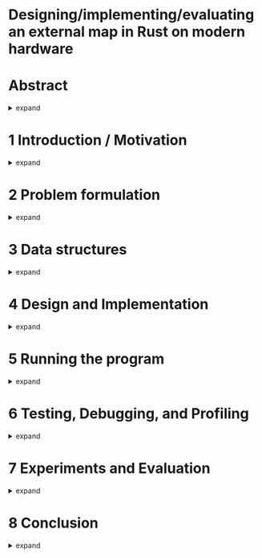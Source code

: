 # Designing/implementing/evaluating an external map in Rust on modern hardware

# Abstract
<details>
  <summary>expand</summary>
This project focuses on how to efficiently search through key-value pairs on a machine with low resources. The data is a data set of 150 key-value pairs, where the keys are ranges between two values. The goal is to have an average lookup time of max 40 milliseconds, have a pre-processing time of max 24 hours, use at max 4 GB RAM and use at max 100GB disk space. This paper goes through the design and implementation of a BST, a Red-black Tree, and a table in Rust. All three implementations are compared and evaluated based on four experiments on memory usage, caching, search speed, and build speed. The experiments are performed on both a high and a low resources machine. Based on the experiments we can conclude that the implementations of all three data structures fulfil the requirements.

This project originates from an actual technical challenge Siteimprove had in their backend.

</details>

# 1 Introduction / Motivation

<details>
  <summary>expand</summary>
There are many ways and techniques of searching through huge data sets. There is not one technique that fits all cases. The most efficient search all comes down to what kind of data you have.

Searching in memory is fast compared to searching on disk. So, what do you do when you want to quickly search through a huge data set that cannot be stored in memory? On a small scale, the easy answer is to just buy a more powerful machine with more memory, but this is maybe not always what you want. Should you choose to run your application on a virtual machine on a cloud provider like DigitalOcean - then renting a machine with high resources quickly becomes expensive. If the data cannot be stored in memory it needs to be stored on persistent storage.

If the data set contains normal key-value pairs the usual choice is to store them in tables. If the keys are not singular values, but instead a range between two values, then the problem/implementation choice is more complicated. 

</details>

# 2 Problem formulation

<details>
  <summary>expand</summary>

Problem formulation as stated in the project description:
- Analyze the requirements from Siteimprove in terms of persistent log and key-value store
- Describe and analyze existing data structures and algorithms for persistent log and key-value stores
- Design/implement/evaluate a persistent log and key-value store in Rust on modern hardware


## 2.1 Method
The method is experimental. I will design, implement, and evaluate prototypes. The prototypes will be implemented in Rust and will be evaluated based on experiments.


## 2.2 Problem explained in detail
Siteimprove needs a web-service that can lookup information for a given IP address. The structure wrapped around the service (e.g. handling http request), is already implemented, so they need the new algorithm for the actual data storage and lookup. Siteimprove's service is implemented in Rust, and therefore they want the search algorithms to be implemented in Rust (or a language like C with a _foreign function interface_ (FFI), that can be called from a Rust application).

The primary focus is fast lookup so their customers can get a response/result as fast as possible. Pre-processing time is not relevant as long as it does not take more than a day. The data structure needs to be built once a week and does not need to handle new entry insertions after initial pre-processing.

Usually disk space is very cheap compared to RAM, but since the system may be run on a cloud provider, the disk usage should be kept under 100 GB.

Siteimprove wants a lookup time of a maximum of 40 milliseconds on average pr. request. That is the highest average lookup time they want to offer to their customers.

A part of the challenge of this project is to be able to run the service on a machine with low resources to pay less for hardware in the long run (especially if run on a cloud provider). Siteimprove wants a maximum memory usage of 4 GB memory, but I will strive for as low memory usage as possible.

Siteimprove has no need for persistent logging.



### 2.2.1 Data
The data is expected to be read via _standard input_, from a file, or read from a stream. Each entry consists of two IP addresses and some associated data/payload. The first IP determines the lower bound of the range and the second is the upper bound.

The payload pr. entry can vary in size, but the max payload size is 2^8 /256 bytes. It is not possible to access the real data due to confidentiality. The number of entries is not constant, so the system needs to be able to handle an arbitrary number of entries across the full IP range.

Siteimprove’s system needs to handle around 150 million IPv4 entries and 35 million IPv6 entries with a payload of up to 256 bytes. To limit the scope of this project I will focus on the 150 million IPv4 and draw parallels to how the different data structures would handle IPv6.

Assumptions for data
- The input data contains no overlapping ranges.
- All IP addresses are possible - (No IP range should be ignored because of reserved IP-range-blocks).
- There is no need to remove or change entries after insertion.
- The entries should be able to be streamed into the application so we will not know beforehand how many entries will go into the system.




### 2.2.2 Siteimprove’s requirements


```
- Language:              Rust (or some other language Rust can call into).
- Data set:              A set of 150 million IP ranges with payload.
                         No overlapping ranges.
                         IPs can be any IP in the full IPv4 range.
                         Up to 256bytes of payload pr. entry.
- Pre-processing-time:   Less than 24 hours.
                         No new entries after initial pre-processing.
                         No deletions or updates after initial pre-processing.
- Disk usage:            At most 100GB.
- Lookup time:           At most 40 milliseconds for average lookup time.
- Memory:                At most 4GB.
```

</details>



# 3 Data structures

<details>
  <summary>expand</summary>

There are many ways of searching through key-value pairs. The data for this project consists of ranges, which means that the choice of database type is not obvious and depends on different factors. It depends on range-size, gap-size (between each range), payload-size pr. entry, how many keys there can exist in total (if there is a finite number of possible keys), and the number of entries - and of course how complicated an implementation you want.

This project focuses on tables and tree structures.


## 3.1 Tables
A simple implementation of a table is to just create a full table for all IP addresses holding a value (the payload) for each IP. Obviously, this results in massive data duplication because a value is stored repeatedly for each key in the associated range. This can easily be improved by storing the value in another table and only storing a pointer to it. Now the value is only stored once, but instead the pointer to it is duplicated for each key. An illustration of this concept is shown in the figure below.

<img width="500" src="images/bachelor-04.png">

One of the downsides to this is that the full IP range is stored in the table even though you may only have very few entries. The solution is generally to create some kind of hashtable, where each key is hashed and points to another data structure (like a linkedlist) where the values are stored, but this is beyond the scope of this project.


## 3.2 Binary Trees
To prevent having a lot of duplicated pointers, another option is to store each entry as a node in a tree. A binary tree is a tree where each node has one parent and up to two children. A tree corresponding to the _binary search algorithm_ achieves the theoretical minimum number of key comparisons that is necessary to find a value. Binary search has a time complexity of *O(log n)* and we should aim for a tree structure with the same time complexity.

### 3.2.1 Binary Search Tree (BST)
BST is a type of binary tree in which the left child of a node has a value less than the parent and the right child has a value greater than the parent. On average, a BST with *n* nodes has a height of *O(logn)*. However, in the worst case, a BST can have a height of *O(n)*.

One of the choices you have to make is to decide if you want to store the payload in/next to the  node itself or the node should store a pointer to the payload somewhere else.

Pros for storing the payload in/next to the node:
- No need to spend time/resources looking up the payload in a different file.
- The payload probably gets cached when the node is loaded into memory, because it is stored in or next to the node.

Pros for storing it in a separate file:
- In terms of caching it can be more beneficial to store the payload on a different file because it would mean that the nodes would be stored closer to each other - and therefore, make better use of _locality_ while searching down the tree (more on this section 7.4).

Another interesting point is to decide on how you want to store the IP addresses. The simplest solution is to store the lower bound IP and the upper bound IP. When talking IPv4 each IP takes up 32 bits, resulting in 64 bits pr. node.

Another approach could be to store only the lower-bound and then store the delta to the upper-bound. This is useful if you know that the ranges will be small, meaning you could get away with storing the upper bound on fewer than 4 bytes (32 bits). This is only a useful optimization if you know how the ranges and gaps are distributed, but since we do not know that in this project we have chosen the simple solution of storing the full IP address for both upper and lower bound.

### 3.2.2 Red-black Tree
An extension of the Binary Search Tree is the Red-black Tree. A Red-black Tree is a self-balancing binary search tree. This prevents the tree from being imbalanced in exchange for longer build time and bigger nodes.

One important point to make is that it is not always beneficial to use a balanced tree. As Donald E. Knuth proves in _The art of computer programming_, the search time for the balanced tree does not perform much better than a non-balanced tree on random data. An unbalanced tree has a worst- case search time of *O(n)*, but this is very rare and most trees are well balanced. A Red-black Tree has a *~Log(n)* search time and a BST has a *~2·log(n)* search time. Therefore, both data structures have a search time complexity of *O(log(n))*. The increasing price of rebalancing the Red-black Tree on large random data inserts, may not always be worth the lower height.

In addition, the Red-black Tree can be implemented with an insertion-function that only needs to handle four base cases, which makes it a good choice for projects like this.

</details>

# 4 Design and Implementation

<details>
  <summary>expand</summary>

In this project, I have chosen an implementation of a Binary Search Tree (BST), a Red-black Tree, and
a table. All three implementations have their own module in the source code and have the same interface, so they can be swapped interchangeably. All data structures are implemented using memory mapped files. All three implementations use a separate memory mapped file for storing the payload. This memory mapped file with the payload will be referred to as `payload_map`. In all three implementations, I have chosen to store strings as payload, but this could be swapped out with any other data type.

Before diving deeper into the implementations, I want to highlight the difference between fixed data sizes vs. dynamic data sizes.

#### Fixed vs. dynamic data length
Depending on the problem you want to solve you can either choose to use the same fixed amount of space for each entry or have a dynamic size (only using the necessary amount of space for each entry). This decision is important because it determines how to store the payload and how we store the nodes in the tree, and how big the pointers to the payload need to be.

Fixed sized data could imply using structs, so the whole file is cut in equal-sized pieces (structs). You can then refer to the offset of the struct itself, and not only to the byte index of the struct. This is important because the byte index number will be much larger than the struct offset, resulting in more space is needed to store pointers to byte indexes.

In this project, I will refer to “struct offset” as the offset of the first byte in the struct, and I will refer to the “byte index” as the offset of a byte.

An illustration of this concept can be seen below in the figure below.

<img width="700" src="images/bachelor-05.png">

Struct offsets are favorable if you know that the data-object will always have the same size, but if the amount of data needed to be stored varies a lot, then we will waste space on internal fragmentation/adding in the structs because they are not “filled out”. Instead we can make all data-objects have a dynamic size. We will then have to store the size of the data-object as a header and need to use byte index to refer to the data.


## 4.1 Payload Map
The memory mapped file, `payload_map`, contains all entries' value/payload and the length of the values in bytes as a header. Payload varies in length, so we have to use byte indexes when referring to payload. A value is retrieved from the `payload_map` by giving it the byte index of the header of the value. Each lookup runs in constant time and therefore has a time complexity of *O(1)*.

Each value has a header of one byte, which is used to store the length of the data. This means that the payload can be at most 2^8 = 256 bytes long. This is just a design choice but could easily be extended by changing all headers to be 2 bytes long instead.

In the figure it is shown how `SKAT` would be stored in `payload_map`.

<img width="500" src="images/bachelor-03.png">

#### Space
The maximum space needed for this file can be calculated from the max payload size and the number of entries: *(2^8 + 1) · n*, where *n* is the number of entries. The *+1* is the header-size of one byte. If we have 150.000.000 entries with 256 bytes each, we can calculate the largest possible file to be 38.4GB. The space complexity is *O(n)*, where *n* is the number of entries.

## 4.2 BST & Red-black Tree
Both the BST and the Red-Black Tree are implemented similarly. Most functions are exactly the same, but with the exception of the insert-function ([`fn insert_node(...)`][4] in the source code) in the Red-black Tree being more extensive and the fact that the Red-black Tree has functions for changing the root-node.

<table>
<tr>
    <th>BST</th>
    <th>Red-black</th>
</tr>

<tr>
<td>

```rust
pub struct Node {
    pub min_ip: u32,
    pub max_ip: u32,
    pub left: u32,
    pub right: u32,
    pub payload_ptr: u64,
}
```

</td>
<td>

```rust
pub struct Node {
    pub red: bool,
    pub min_ip: u32,
    pub max_ip: u32,
    pub left: u32,
    pub right: u32,
    pub parent: u32,
    pub payload_ptr: u64,
}
```

</td>
</tr>
</table>


> `min_ip` is the lower bound of the IP range, `max_ip` is the upper bound of the IP range, `left` is the struct offset of the left child, ``right`` is the struct offset of the right child, parent is the struct offset of the parent, `payload_ptr` is the byte index of the payload that the node refers to. `min_ip` and `max_ip` are a `u32`, because IPv4 is 32-bit. Pointers to other nodes are `u32`, because we know that there will be at most 2^32 nodes, when the tree only handles IPv4.

#### Insertion
Each time an entry is added to the tree a new node will be appended at the end of the memory mapped file. Because all nodes have the same size, we can point to their node offset instead of their byte index. The only difference between the two trees is how we store the root-node. In the BST, we store the root node on struct offset 0 and in the Red-black Tree we store a pointer to the root-node in the first struct (as illustrated in the figure).

<img width="600" src="images/bachelor-06.png">


In the figure below, a simple example is shown of what it would look like if these three entries below were inserted in both the BST and the Red-black Tree.

```
0.0.2.8 0.0.2.8     SKAT
0.0.0.4 0.0.1.20    PWC
0.0.0.0 0.0.0.2     Siteimprove
```

<img width="100%" src="images/bachelor-08.png">



Here we notice that the BST is not balanced and has _Node 0_ as root and the Red-black Tree is balanced and has _Node 2_ as root. Pointers to other nodes (left, right, parent) with value 0 are treated as a null-pointers.


#### Space
The space complexity of the trees is O(n), where n is the number of entries. Each node is a struct, which size can be found by simply using the function std::mem::size_of<T>() with the struct or manually be calculated by doing the following:

> - For each field in the struct ordered by declaration order:
>   - Add the size of the field.
>   - Round up the current size to the nearest multiple of the next field's alignment.
> - Finally, round the size of the struct to the nearest multiple of its alignment.

Following this algorithm, the BST nodes have a size of 24 bytes while the Red-black Tree’s nodes have a size of 32 bytes. Multiplying this with the 150 million entries, gives a total file size of 3.6GB for BST and 4.8GB for Red-black Tree.


```
BST:
Lookup time complexity: O(Log(n))
Insert time complexity: O(Log(n))
Space complexity: O(n)
Space: 24 bytes · n

Red-black:
Lookup time complexity: O(Log(n))
Insert time complexity: O(Log(n))
Space complexity: O(n)
Space: 32 bytes · n

Where n is the number of entries

```


#### Handling IpV6
Tree structures handle IPv6 well. The only change necessary would be to change the `min_ip` and
max_ip from `u32` to `u128` (and instead declare them at the bottom of the struct to prevent bad
alignment).


## 4.3 Table
This implementation is based on the implementation mentioned in section 3.1 Tables. This file consists of 2^32 (~4,3 million) unsigned longs, `u64`, that function as a pointer to lookup the value in the `payload_map`. This table I will refer to as `ip_table`.

In the figure below, a simple example is shown of what it would look like if the three entries below were inserted in the Table. The three entries are the same as shown in the previous section (section 4.2).

```
0.0.2.8 0.0.2.8 SKAT
0.0.0.4 0.0.1.20 PWC
0.0.0.0 0.0.0.2 Siteimprove
```

<img width="700" src="images/bachelor-02.png">

To symbolize a null-pointer (when IPs do not have any payload) we just store 0. This means that we need to add 1 to all pointers to differentiate between null-pointers and real pointers that point to the first value in `payload_map` at index 0. Therefore, we see in the figure above that *IP 4* with value *6* points to byte index *5*.

Space
The space needed for this IP table for IPv4 is 34.4 GB (_2^32 · 64/8/1000/1000/1000_) and the size of the space needed does not scale with the amount of entries inserted. The space complexity is *O(1)*.

Implementation overview:
```
Lookup time complexity: O(1).
Insert time complexity: O(r), where r is the length of range of the entry.
Space complexity: O(1)
Space: 2^32 · 64 bit = 34.4 GB
```

#### Handling IpV6
In practice this implementation will not work with IPv6. IPv6 is 128-bit instead of IPv4's 32-bit. The
number of possible IPs in IPv6 is 2^128 = 3,40 · 10 38 , and if all have to store a `u64`-pointer it results in a 2.7 · 10 30 GB file (_2^128 · 64/8/1000/1000_).


## 4.4 Why use Rust?
Rust is a multi-paradigm programming language, which supports imperative procedural, object- oriented, pure functional styles, and generic programming. It is a compiled programming language and it uses LLVM on the backend.

Rust has no runtime or garbage collector, which makes it good for performance and consistency, since it removes concepts like _Pause-Time Garbage Collection_. Rust performs similar to C, and hence makes a good choice for performance.

### 4.4.1 Safety
#### Memory safety
One of the main reasons for using Rust is its safety. In general, Rust does not allow null-pointers, dangling pointers, or race conditions. This is done among others by a combination of the concepts of ownership and lifetime, which are enforced at compile time.

Ownership is a concept where variables have ownership over data they are bound to. A piece of data can only have one owner at a time. When a binding goes out of scope, Rust will free the bound resources. This is how Rust achieves memory safety.

The concept of lifetimes enforces that if we have an array of items `[T]` and we create a reference to one of these items `&T` then that reference must leave scope before the array itself. In other words, the array needs to have a longer lifetime than pointers to its items - otherwise, the Rust compiler will refuse to compile because it cannot guarantee that the array is not freed or changed before accessing `T`.

Starting this project, I had no experience working with Rust. The above concepts and the strict compiler can be challenging to get used to, but in combination it gives a great safety. By using Rust, we have been able to eliminate dangling pointers, which can be a pain, when building a complex data structure with a lot of moving pointers.

#### Error handling
C does not provide good error handling, because the programmer is expected to prevent errors from occurring in the first place 11 . This means that C is much harder and unsafe to code combined with the fact that it is very difficult to debug.

High level languages like java and C# have mechanisms such as exceptions. Rust does not have
exceptions. Instead, Rust has two types of error handling `Result<T, E>` and `Option<T>`. An
Option can be seen as the same as a Result but without an error object/message. Both concepts are
used in the function below.

```Rust
pub(crate) fn get_u32_for_ip(s: &str) -> Option<u32> {
    let v: Vec<&str> = s.split('.').collect();
    let len = v.len();
    if len != 4 { return None }
    let mut acc: u32 = 0;
    for i in 0..len {
        match v[i].parse::<u8>() {
            Ok(n) => acc |= (n as u32) << ((len-1-i) * 8) as u32,
            Err(e) => return None
        };
    }
    Some(acc)
}
```

Option is used in the form of Some and None and Result is used in Ok(n) and Err(e). This function takes a string of four numbers separated by a dot . - e.g. 192.2.103.11 - and returns an unsigned integer wrapped in an Option. In this case, I use Option as a safe way to use a null-pointer. Being able to handle an error with ease is crucial when you need to deliver safe code quickly.

### 4.4.2 Memory Map Abstraction
Rust does not have an official interface/abstraction for using memory maps, but there exist a few open-source libraries created by the community.
Rust's package management system is called _cargo_ and it uses _crates_ as packages. This project uses a crate called `memmap` (version 0.7.0) 13 as an abstraction for memory mapped files. This library was chosen because it had the most stars on GitHub. The abstraction provided by this external library is not extensive compared to the one available in C, so the configuration for the memory map is not as customizable.

Rust has the ability to call functions in C files, and you can also use most of the C standard library inline by using the `libc`-library/crate. This means we can access functions like `mlock` and `mlockall`, should this be needed - but Rust’s memory safety cannot guarantee the result of these functions so it forces us to use the "`unsafe`" keyword. Overall, this means that we can use both Rust functions and C functions as we please, but we cannot guarantee what is going to happen.


#### Reading from Memory Map
This abstraction of a memory mapped file only knows the concept of bytes. The memory map can be
seen as one long byte-array.
Sometimes we cannot use Rust's safety, and this is where Rust works more like C.
```Rust
pub(crate) unsafe fn bytes_to_type<T>(slice: &[u8]) -> &mut T {
    std::slice::from_raw_parts_mut(slice.as_ptr() as *mut T, std::mem::size_of::<T>()).get_mut(0).unwrap()
}
```
This function returns a reference to a mutable object given a reference to a `u8`-array. This function
is used to get a reference to a node directly on the memory map. Here we have no guarantee of
what we are going to get, since it is just a pointer and a length that we force to become a reference
to type T. In this case we do not have any other way of reading data from the memory map, because
it only knows the concept of bytes.

</details>

# 5 Running the program

<details>
  <summary>expand</summary>
The program is run through the command-line. This version of the program can either generate data itself or read it from a file. What the program is supposed to do is specified with _flags_ and _options_ through the command-line. The full list of flags and options available can be found in appendix A.

Here we have some examples of how it works:
- Building the Red-black Tree from a file and searching for a specific IP:
`./rust_map --build_redblack --search_redblack --input_file MyFile.txt --specific_ip "160.5.211.97"`
- Searching in both BST and Red-black Tree for a specific IP on already built data structures:
`./rust_map --search_BST --search_redblack --specific_ip
"160.5.211.97"`
- To generate a data set of 100000 entries, building a table, and search through 2% (1/50) of the data set:
`./rust_map --generate_data --build_redblack --search_redblack -n 100000 --gap_size 50`

Some flags and options are an invalid combination. The program will tell you what is wrong and help you provide the right input. Here we have two examples of an invalid input:
- `./rust_map --build_redblack` where you do not specify an input file (`--input_file MyFile.txt`) and do not generate a new dataset (`--generate_data`). This is an invalid combination, because then the program does not have anything to build off.
- `./target/release/rust_map --specific_ip "160.5.211.97"`, where you tell it to search for that specific IP, but does not tell it which data structure to search in.

</details>

# 6 Testing, Debugging, and Profiling

<details>
  <summary>expand</summary>

## 6.1 Tests
To ensure the implementations of data structures function correctly I have tested them using unit tests and integration tests. An important note is that the tests have to be run with the flag `--test-threads 1`, to make sure they run sequentially, because many functions use the same memory mapped files, and this eliminates the risk of race conditions.

### 6.1.1 Unit tests
Most files and functions are tested using unit tests. All unit tests can be found in source-code in the same file as the function they are testing. The unit tests include both _positive tests_ and _negative tests_. Below I have chosen to highlight some of the more special tests.


#### Verifying tree structure
The unit tests include tests that check that the trees were built correctly. Both the BST and Red-black Tree can be printed to standard-output or a file, and both have a test to verify that the tree is printed correctly.

In the table below we see the printout to the left and the abstraction to the right of a Red-black Tree, where *O* is a black node and *X* is a red node. These tests run on a fixed data set (as opposed to randomly generated), which means we can check if every single line matches with what we expect. The test data for printing this output can be found in the repository.

<table>
<tr>
    <th>Standard-output</th>
    <th>Visual abstraction</th>
</tr>

<tr>
<td>

```
------X Huawei
---O Samsung
------X Google
O Siteimprove
------X PwC
---O SKAT
------X Apple
```

</td>
<td>
    <img width="500" src="images/bachelor-07.png">
</td>
</tr>
</table>

The test above works on small data sets, but it does not scale, so I have added another test, that checks that the Red-black Tree is built correctly. The function can be seen below.
```Rust
fn is_tree_corrupt(mmap: &MmapMut, parent_red: bool, node: &Node) -> bool {
    if parent_red == true && node.red == true { return true }
    let right_is_corrupt = node.right != 0
        && is_tree_corrupt(mmap, node.red, NodeToMem::get_node(&mmap, node.right as usize));
    let left_is_corrupt = node.left != 0
        && is_tree_corrupt(mmap, node.red, NodeToMem::get_node(&mmap, node.left as usize));
    return right_is_corrupt || left_is_corrupt
}
```
This function traverses the Red-black Tree and checks if both a child and its parent are _red_, which is an illegal state, and should have triggered a rebalance. This function will return `true` if the tree is corrupted and `false` otherwise. In the source code, a positive and negative test is performed on 50.000 randomly inserted elements, to ensure that the Red-black Tree was built correctly. This test does not detect if any nodes are disconnected from the tree (nodes not reachable from the root), but other tests detect that.

### 6.1.2 Integration Tests
Since all three implementations of the data structures have the same interface, they can all be tested by using exactly the same functions.
The integration tests include:
-  Hardcoded input data and the requested IPs are also hardcoded
-  Hardcoded input data but the selected IP requests are a random subset of the hardcoded input data.
-  Randomly generated input data and the selected IP requests are a random subset of the input data.

The Integration tests go through a setup, build, and lookup phase.


#### Setup - Generating test files
This first phase generates lines of two IP addresses and one text string (e.g.: `125.74.3.0
125.74.3.10 Siteimprove`) and writes them to a file. This file I will refer to as `input_file`. All
lines are shuffled by using the Linux command shuf.

> Note: First, I tried shuffling all entries in memory inside Rust using a `Vec<&str>` and writing them to a file afterward, but this was slower and was more memory intensive than using the Linux command. Both methods require that all entries can be stored in memory at the same time. Therefore, the shuffling cannot happen on a machine with little memory, if the data set is large. The shuffling is only used in testing and has no use in production, so this is not a concern for the project.

#### Build data structure
The program iterates over each line in `input_file` reading them one by one with regex. Both the
tested data structure and `payload_map` need to be built at the same time, because the data
structure needs to know the byte index of the currently inserted entry in the `payload_map`. This
step is deterministic and will always provide the same output for the same input file. This phase is
the most expensive in terms of time.

> Note: All three implementations of the data structures produce the same `payload_map`, so they could share the same payload-file, but implementation-wise they all have their own in order to decouple the data structures.

#### Lookup
Testing lookup is done by selecting a set of IP requests and looking them up in one of the data structures. The random requests are collected by iterating over the entries in `input_file` and selecting every n'th entry (*n* is the number specified by the option `gap_size` mentioned in section 5. For each entry, a random IP is picked between the upper and lower bound. All the chosen entries are then shuffled again. The actual searching is done by iterating over the chosen IPs, and sequentially searching through the data structure and checking that it returns the correct payload. When finished, it will print the time it took to do all the lookups. This number is then used to calculate the average lookup time.



## 6.2 Debugging
Debugging the system was mostly done with print-lines and by stepping through the code with a debugger. It can be difficult to visualize how exactly each byte is placed in memory maps. The method I used to visualize it was to print the memory map in bytes to _standard output_. I used this statement `println!("{:?}", &payload_map[0..100]);`, which prints out each byte in the range of 0 to 100 of the memory mapped file: `[0,0,0,123,90,6 ... ]`. This way I could print the map before and after each operation and compare them, and check if it worked as intended.

When building the Red-black Tree there is an assert-check while balancing that checks that a child's parent-pointer is the same as its grandparents' child pointer (a visual representation can be seen in the figure below). This will detect errors, should the Red-black Tree end up being corrupted. This was crucial in the development process. I had a periodic issue where the Red-black Tree was being built incorrectly.

<img width="400" src="images/bachelor-09.png">

Eventually, I found out that the issue was caused by an assumption I had made, which was wrong. The assumption was that the nodes always had a different color when `swapColor(node1,node2)` was called, which is not true. After fixing this, I did not have any corrupted builds.


## 6.3 Profiling
A huge part of the performance optimization came from the built-in profiler-tool in _Clion_ (IDE made by Jetbrains). In particular, its _Flame Graph_ and _Call Tree_ was very helpful. This was mainly used for seeing how much time the process spent in each function to find bottlenecks. The profiler uses _sampling_. A sampling profiler takes a snapshot of the call stack at regular intervals using operating system interrupts. Sampling profiles are typically less accurate and specific but allow the program to run at close to full speed.

#### Call Tree
This was most useful at the beginning both for learning Rust and for detecting bottlenecks early on. E.g. in an earlier version of the project a new Regex-object was initialized every time it read a line from standard input. In the _Call Tree_, it was an obvious bottleneck - and was therefore changed to only getting initialized once and instead parsing a pointer to it around in the functions. This is a simple change but has a huge impact on performance.

<p float="left">
  <img src="images/profiler/CallTree1000Pre.png" width="49%" /> 
  <img src="images/profiler/CallTree1000Post.png" width="49%" />
</p>

> On the left image of the _Call Tree_, we see how 56.5% of the time was spent initializing a Regex object, but on the right image it only took 14.7% of the time after the change was made.

#### Flame Graph
Still, after changing that, we can see in the profiler that almost half the time was spent on parsing the input-string to two `u32` and a payload-`string` when building a table with 50.000 entries. This can be seen by comparing the width of the block, `Utils::get_entry_for_line`, with the full width of `build_data_structure`-block in the figure below. Each block represents a stack-frame and the width of each block corresponds to the function’s CPU time used.

![](images/50k_profiler_table.png)

The height of the trees is also visible in the profiler in the flame graph. The figure below is an image from a profile run on a function that builds both the Red-black Tree, the table, and the BST with 100.000 entries with a frequency of 5000 samples pr. second. Since it ran with 100.000 entries we can expect a minimum height of the trees to be *log(100.000)=16*. In the flame graph, we can count how many stack-frames deep the Red-black Tree’s `insert_node` functions go. The last `insert_leaf_on_node`-stack-frame is *18* layers deep, which means that the height of the tree is *19* (*+1* because the inserted leaf also counts). This matches our expectations of a balanced tree. Furthermore, we can see that the BST height is almost double the height of the Red-black Tree. This also matches our expectations of an unbalanced tree height to have a height of *2·log(n)*, mentioned in _section 3.2.2 Red-black Tree_.

![](images/profiler/100_5_arrows_2.png)

> Note: The BST may even be taller/deeper, since the profiler takes samples with a given interval, so if a stack-frame is added and removed to the call stack in the middle of two samples it would not be registered.

Another interesting finding was that Rust optimizes to _tail-end recursion_ when running it in release
mode (compiling with the `--release`-flag).

| Not in release mode | In release mode |
|:-----------:|:-------------:|
| ![](images/profiler/nonrelease.png) | ![](images/profiler/release.png) |

In the figure above we can see that there exists only one `insert_leaf_on_node`-stack-frame at
the time in release mode, revealing that the compiler has optimized to tail-end recursion.

</details>

# 7 Experiments and Evaluation

<details>
  <summary>expand</summary>

In the previous sections, I have explained the design and implementation of the three data structures: A table, a BST, and a Red-black Tree. To evaluate and compare these data structures and to see which ones live up to the requirements of the project I have made four experiments:
- Experiment #1: Memory Usage
- Experiment #2: Cashing
- Experiment #3: Search Time
- Experiment #4: Building Time


All experiments have run at least three times to limit the amount of random deviation. The numbers seen in the tables below (in the sections: _Results_) are averages of the tests results. If a data point had a lot of variation for each run, I ran it a few extra times to get a bigger sample size. If the time-scope for this project had been longer, I would have run more tests to get more accurate results. All the raw data from experiments can be found in the source code (in the folder named “Experiments”).

## 7.1 Experimental Constants
The full IP range for IPv4 is 2^32 = ~4.3 billion and the number of entries is 150.000.000. This means that there is a new range every 28th IP on average (2^32 /150.000.000 = 28.7 - I have rounded down to make sure the IP’s do not overflow the max IP address in the setup-phase explained in section 6.1.2). Since there is no information on how these are distributed, we will assume they are close to evenly distributed over the full range of IPv4.
Since on average there is a new range every 28th IP, we know that the average range size is less than 28 IP. Therefore, when we experiment on 150 million entries, we can set all ranges to be a random number between 10-18 and the gap between the ranges to be between 10-18. On average, this adds up to 28 so the full IP range will be covered. The range as well as the gap is a random number between two values, in order to add a diversity and make it a bit more realistic.
Evenly distributed ranges would suggest the worst-case scenario for the table, because the entries would be spread over more pages, than if all entries were close to each other in one subsection of the full possible IP range.

To see how the data structures handle different sized data sets, the experiments include data sets of 1000 entries, 100 thousand entries, 10 million entries, and 150 million entries. A data size of 100k entries still has a range of 10-18, but the padding/gap between each entry is ~42.936 (_2^32 /100.000 - 14±4(range)_).

The test data is generated as explained in section 6.1.2.

> In the sections Results below the constant for the tests are displayed in this format `range: 10..18, payload_size: 50, gap: 10`, where range is the range of each entry. `payload_size` is the size of the payload for each entry in bytes. `gap` is the number of entries it skips when it collects random lookup data. A gap of 10 basically means that 1 out of 10 entries will be requested in an experiment.


## 7.2 Machines
The experiments have been run on two machines with different memory size.
- *Droplet*:      1 GB memory machine hosted on DigitalOcean.
- *Dionysos*:     128 GB memory machine.
The focus of this project is to search on the Droplet with 1 GB memory, so this will be my focus for the final evaluation - but I still use Dionysos as a benchmark for comparisons. A more detailed list of hardware specifications can be found in the repository.

I shared Dionysos with another person, so I cannot guarantee what else was running on the computer, while I was experimenting, but we tried to coordinate as much as possible so this should have minimal impact.

## 7.3 Experiment #1: Memory Usage
<details>
  <summary>expand</summary>

### Expectation
Memory is an important factor when working with memory mapped files. I would expect the kernel to keep loading in pages as long as there is free memory left in main memory - and only start offloading pages when main memory is close to full.

A page is 4kb, which means that if we in a memory mapped file access data at least once every 4kb, we will load all pages in the whole file. So, if we build the table with 150 million entries and a gap of 10-18 bytes, we will have to load in all 34.4 GB (2^32 · 64 bits). This is of course not possible on a 1 GB memory machine, so the system must start offloading pages again. The victim page is chosen by the page fault handler in the memory system. If it keeps loading and offloading the same page it is known as _thrashing_, since it keeps asking for something and throwing it away even though it needs it again soon. This is a challenge for the table when IP requests are random because the kernel cannot predict what to keep in memory.

Overall, the expectation is that the kernel will keep loading in pages until all memory is used. 

### Results
To test this, I built a table on the two machines, with 150 entries, and checked the memory usage, before and during the building of the table. Here we would expect it to use all memory available and after start loading and offloading pages. To track the memory usage, I used the Linux command free, that prints the current memory usage before and while the program was running.


**Memory Usage**
| Structure     | Droplet       | Dionysos  | 
| ------------- |--------------:| ---------:|
| Idle          | 106mb         | 9783mb    |
| Running       | 168mb         | 9844mb    |
| Difference    | 62mb          | 61mb      |

> _Idle_ means when the machine is doing nothing, _Running_ is when the program is running, and _Difference_ is the delta between running and idle

The free-command was run many times during the build of the data structure, and already after building 2% of the input data, the memory usage stopped increasing and had a stable memory usage during the rest of the building process.

### Discussion
In the results above, we see that both machines both use 61mb-62mb, which shows that the memory usage did not keep growing. This suggests that something does not work as expected and it starts paging before all memory is used. This can also be seen by looking at the digital oceans monitoring tool (figure below). Looking at Droplet during one of the weeks, where the experiments were performed, it never got over 33% memory usage.

<img width="500" src="images/ram_usage_1gb2.png">


In a follow-up experiment I tracked how much the page cache filled up by using the same `free`-
command, but with `-w`-flag enabled to see how much was cached in the page cache.
Running the same experiment with the `-w`-flag enabled printed in the following results:

**Page Cache**
| Structure     | Droplet       | Dionysos  | 
| ------------- |--------------:| ---------:|
| Idle          | 56mb          | 1371mg    |
| Running       | 754mb         | 38709mb   |
| Difference    | 698mb         | 37337mb   |


The Droplet’ cache size stopped increasing after loading in only 2 percent of the data, and stayed stable for the rest of the run. This tells us that the Droplet started paging after 2 percent was built. On the other hand, Dionysos’ page cache kept increasing until it was done building the whole table. As described in section 4.3 the table takes up 34.4GB. This shows us that Dionysos loaded in all pages for the full table in the page cache, and never swapped out any pages, because there was always more unused memory left for the page cache to use.

This shows that the low memory usage is caused by the memory map loading pages into the page cache. The page cache is an otherwise unused portion of RAM that the kernel uses to store the pages loaded from secondary storage via explicit I/Os (as opposed to access via virtual pages). The page cache is dynamically allocated by the operating system, but for some processes (depending on OS parameters) there are limits to the portion of page cache which is available.

The size of page cache is difficult to predict and control, because it is entirely handled by the operating system, which can steal and swap page cache between different cgroups (control groups) if necessary.

Overall, my expectation was wrong. The kernel loads pages into the page cache, which is controlled entirely by the operating system and the operating system does not count/display the memory dynamically allocated by the page cache as used memory.

</details>

## 7.4 Experiment #2: Caching

<details>
  <summary>expand</summary>

A Cache-miss experiment is performed to track how the cache may impact the performance of data structure. For testing the cache, I used the Linux command `perf stat -e task-clock, cycles, instructions, cache-references, cache-misses [input]` on the machines. Between each step the cache is cleared by using the command `sync; echo 3 > /proc/sys/vm/drop_caches`, to make sure we start from a cold cache and that each test is not affected by the previous one.

### Expectation
In theory, the cache should not matter if the data set consists of an infinitely large amount of entries because the cache would be thrashed anyway. But on a more realistic scale (like in this project) this can become a factor when it comes to speed.

The immediate thought would be that the trees would have better caching performance than the table, since the nodes closer to the root would be read much more often than the rest of the tree (_temporal locality_). This should result in the data stored in the upper nodes most likely will be retrieved from the cache.

In addition to that I would assume the BST to make better use of _spatial locality_, because when you are searching down the BST, you search in one direction through the file, and the nodes are often close to each other in the file. 

<img width="1000" src="images/bachelor-10.png">


E.g. in the BST the root is always at node offset 0, and all nodes in the tree will always be to the right from their parent on the same page or the following pages. On the other hand, the Red-black Tree‘s root could, in theory, be in the middle of the file, and its children could be far apart. This means that the Red-black Tree has a bigger chance of cache misses and page faults.
We expect the percentage difference between the trees to increase the bigger the data set, because the Red-black Tree’s nodes will increasingly be spread out more.


For this implementation, it is difficult to isolate the cache-miss counting only to the searching/lookup. This is caused by the fact that the lookup-step (mentioned in section 6.1.2) includes generating search input, the _actual lookups_, and _looking up the payload_ in the `payload_map`.

Both the _generation search input_ and _looking up the payload_ are the same steps for all three data structures, suggesting they can be seen as a constant factor in the experiment. This means that generating and looking in `payloads_map` should be stable for all results. This experiment was performed with a payload size of _1 byte_ to make sure that almost all access in the `payload_map` was cached.

### Results
The tests for this experiment have been run on both Dionysos and the Droplet. The script for producing the results can be found in the root of the repository. The table below shows cache-miss percentages printed by the `perf stat`-command.

**Dionysos**
| Structure     | 1k            | 100k      | 10mil     | 150mil        |
| ------------- |--------------:| ---------:| ---------:| -------------:| 
| BST           | 36.1 %        | 54.7 %    | 61.4 %    | 68.2 %        |
| Red-black     | 34.5 %        | 52.9 %    | 76.4 %    | 76.4 %        |
| Table         | 35.1 %        | 79.9 %    | 83.7 %    | 78.9 %        |

**Droplet**
| Structure     | 1k            | 100k      | 10mil     | 150mil        |
| ------------- |--------------:| ---------:| ---------:| -------------:| 
| BST           | 29.9 %        | 26.4 %    | 42.2 %    | 30.1 %        |
| Red-black     | 40.4 %        | 29.2 %    | 25.0 %    | 42.3 %        |
| Table         | 48.8%         | 25.0 %    | 9.0 %     | 40.6 %        |

> Occasionally it occurred that the cache miss randomly dropped to 1% for data sizes of 10mill and 150mill. This occurred 5% of the time. These results are not in-calculated in the results above.


### Discussion
Starting with Dionysos, the Red-black Tree has more cache misses compared to the BST for 10mill entries and 150mill entries. Again, this can be explained by the BST's better use of spatial locality. On the other hand, for 1k and 100k the Red-black Tree has less cache-misses than the BST. This may be caused by the fact that there are less entries overall and therefore a higher percentage of the nodes is already loaded and therefore a lower tree height may be more important than spatial locality. For 100k, 10mill, and 150mill the table has the highest cache miss percentage, which is expected because all requests are random, so it cannot predict what to keep in memory.

For the Droplet, the data is more inconsistent. This may be because the Droplet is a virtual machine stored on a DigitalOcean data center, where all their customers have their own hosted virtual machine on the same machines. This can cause inconsistencies in the resources provided to our Droplet.


</details>


## 7.5 Experiment #3: Search Time

<details>
  <summary>expand</summary>

### Expectation
We would assume that the table has the fastest search/lookup time, followed by the Red-black Tree, followed by the BST. A lookup in the table runs in constant time because it only needs to do two lookups (once in the `ip_table` and once in `payload_map`). Both trees should have a *O(log(n))* lookup time complexity, but I would expect the BST to be slower than the Red-black Tree because it is not balanced and therefore needs more key comparers to reach deeper nodes.

Based on the result of _Experiment #1_, I would expect Dionysos to be faster than the Droplet, because it can store more pages in the page cache.

### Results
This experiment has been run on both Dionysos and the Droplet. All tests are run with: `range: 10..18, payload_size: 50, gap: 10`. The numbers in the table below are the average lookup time pr. requested IP. All numbers are in microseconds.
These speed tests were run right after the building of the data structure without clearing the page cache. This was done to maximize speed by having as many pages already in memory as possible. The script for producing the results can be found in the root of the repository.

**Dionysos**
| Structure     | 1k            | 100k      | 10mil     | 150mil        |
| ------------- |--------------:| ---------:| ---------:| -------------:| 
| BST           | 2.50          | 0.88      | 2.17      | 3.71          |
| Red-black     | 2.78          | 1.00      | 1.75      | 3.25          |
| Table         | 7.09          | 3.85      | 3.44      | 0.95          |

**Droplet**
| Structure     | 1k            | 100k      | 10mil**   | 150mil**      |
| ------------- |--------------:| ---------:| ---------:| -------------:| 
| BST           | 1.45          | 0.85      | 324,10    | 6731.96       |
| Red-black     | 1.47          | 0.84      | 1284,22   | 7417.70       |
| Table         | 5.52          | 4.52      | 2157.37   | 5997.26       |

> ** The Droplet cannot build these data sizes (as explained in the next experiment, _Experiment #4_), so it had to be built on Dionysos and copied to the Droplet. This means that the cache was cold, and no pages were loaded into memory before the speed test was run.

### Discussion
Starting with Dionysos, we can see that the table is the fastest on the 150mill data set, which was what we expected, because it runs in constant time and only has two lookups pr. entry.

One thing that is interesting is that on both machines both trees follow along well. One could expect that the Red-black Tree would have double the speed of the BST, because of the lower height, but this is not the case. The Red-black Tree may have fewer key-comparisons/node-accesses than the BST, but nodes are more spread out in the file because of rebalancing (as described in the previous experiment, _Experiment 2_). This results in poor use of _spatial locality_ by the Red-black Tree, which results in more page misses and slower search speed. Another reason that the BST and the Red-black Tree have similar performance, could be that the nodes in the Red-black Tree are bigger and therefore fewer nodes can be stored on the same page. This means that the Red-black Tree will also get more page faults because less nodes can be loaded at the same time. This also has an impact on the performance, but this should be minimal, though.

For smaller data sizes the table is worse than the trees. Even though the table has fewer lookups, it performs relatively worse if the ranges are spread out (bigger space between them), since the entries would be placed further apart from each other in the file and therefore the table cannot load multiple ranges in each page. The requests are random, and the ranges are close to evenly distributed over the whole IPv4-range. This means that all entries are equally likely, and that there is no pattern in which IPs are accessed. The kernel has no way of guessing what to load next. The trees, on the other hand, would perform better on smaller data sizes, because all nodes are stored right next to each other on the file and will, therefore, be loaded on the same page and will be cached. This can answer why the table is much worse than the trees on smaller more-spread-out data.

For both machines, we see a time increase from 1k to 100k for all three data structures. The reason for the high lookup average of 1k entries, is probably the overhead of print-lines to standard-out. I implemented (not using an external library) a simple progress bar that prints a dash (-) every time it has processed 1% of the entries (both for searching and building) and flushing immediately (because I had an issue of the progress bar not being up to date). This has close to no impact, when there are 150 million entries, but it is a lot when there are 1k entries, and it has to stop and flush every 10th entry. This should probably have been a feature you could toggle with a flag.

We notice that both machines perform relatively evenly on smaller data sizes (1k and 100k). This is probably because their cache is not full at that time, so neither of the machines starts swapping pages.

It is also important to note that when the data set is smaller, the statistical power is lower. E.g. when we do 1000 entries and 10% lookup, only 100 requests are run which is a much lower sample size than 15.000.000, which we have with full 150 million entries. We just have to keep this in mind when reading the results.

</details>

## 7.6 Experiment #4: Build Time

<details>
  <summary>expand</summary>

### Expectation
For this project, there were no system requirements for the machine that should build the data structure. The only requirement was that it had to be built in less than a day. This experiment has been run on Dionysos.

#### Table
The table should primarily be limited by write speed. It should insert each entry in linear time *O(r)*, where r is the range of entry, since the insertion time does not grow with the number of entries, but it has to repeatedly store a pointer to the `payload_map`, for each IP in the range. In these experiments, we have a range ranging between 10 and 18, so the table must insert 10-18 pointers per entry. Therefore, the insertion time complexity can be seen as constant *O(1)*. I would expect the table to be fastest on a large data set, because of the constant insertion time compared to the trees' *log(n)* insertion time.

#### BST
The BST only writes twice to memory. Once for placing the node/struct in the map and once redirecting its parent’s pointer. But the slowing part is that the algorithm must search down the tree every time leaving it with *O(Log(n))* insertion time. I would expect the BST to be the fastest on smaller data sets because all nodes are stored next to each other in the file (great use of locality) and most nodes would probably be loaded in the page cache.

#### Red-black Tree
The Red-black Tree is more difficult to predict because it also must balance the tree. Balancing the tree requires reads and writes to multiple nodes above the newly inserted node, and potentially many more if a rotation is needed. In this implementation, it does not save a reference to the nodes it encounters down the search, so when balancing it must re-access/request the node in the memory map. This should not be an issue when the balancing is only one rotation, but this will be an increasing problem when the tree grows, and bigger rotations happen.
Furthermore, as described in _Experiment #2_, we must remember that the nodes in the Red-black Tree are stored more spread out compared to the BST, with less use of locality.
Overall, I would expect the Red-black Tree to be the slowest in all cases, because of the huge amount of node accesses.

### Results
This experiment was done by running the script found in the root of the repository 27 . All numbers are in microseconds. All tests are run with: `range: 10..18, payload_size: 50`.

**Build time per data structure**
| Structure     | 1k            | 100k      | 10mil     | 150mil        |
| ------------- |--------------:| ---------:| ---------:| -------------:| 
| BST           | 3917          | 206485    | 29928726  | 835904134     |
| Red-black     | 62624         | 6276430   | 647125934 | 11516763374   |
| Table         | 21924         | 1202969   | 155465193 | 960806939     |

**Average insertion time per entry per data structure**
| Structure     | 1k            | 100k      | 10mil     | 150mil        |
| ------------- |--------------:| ---------:| ---------:| -------------:| 
| BST           | 3.91          | 2.06      | 2.99      | 5.57          |
| Red-black     | 62.62         | 62.76     | 64.71     | 76.78         |
| Table         | 21.92         | 12.03     | 15.55     | 6.41          |

An interesting thing to notice was that the searching actually speeds up on Dionysus when building the trees, but not on the Droplet. This is because Dionysos can keep loading in pages so more and more pages will be cached, but this is not the case for the Droplet, so it doesn't speed up.

### Discussion
The first thing we notice is that the Red-black Tree is the worst performing data structure, just as we had expected.

As described in the previous experiment, _Experiment #3_, building the data structures also makes use of the progress bar made from flushed print-lines. Again, this has a meaningful overhead on small data sizes, which is probably why we see a decrease from 1k to 100k in average insertion time for both the table and the BST.

One interesting point is that the percentage difference between the BST and the table decreases the bigger the data size (besides the jump from 1k to 100k, as described in the paragraph just above). The percentage difference between them goes from 139% -> 141% -> 135% -> 14% (calculations can be found in appendix B), which indicates that the table will catch up to the BST the bigger the data set. This is expected considering constant time scales are better than logarithmic time. For bigger data sets the table may have been a better option, but not for this data size.

This experiment was also tried on the Droplet, but with less success. When building the Red-black Tree with 150mill data size, I stopped the Droplet after 10 hours after seeing that it had only inserted ~15% of the test data and therefore would not be able to finish in time, building at that rate. It was never a requirement to be able to build the data structure on a low resource machine, but it could be interesting to do an experiment on how long it would take on different data sizes.

The longest build time is the Red-black Tree with a build time of 3.2 hours, which is way below the one-day limit. Based on these numbers we can conclude that all the data structures are a viable option if run on a machine with specs like Dionysos. This build time will increase, the slower the machine is. In the future, it could be interesting to experiment on how low the specs can be and still be able to build in 24 hours.

The best performing data structure seems to be the BST. This is probably due to a combination of only two writes to memory and good use of locality. From this experiment, we can conclude that the Red-black Tree is the least scalable solution, with this specific implementation.

</details>

</details>

# 8 Conclusion

<details>
  <summary>expand</summary>

The project has gone through the design, the implementation, and the evaluation of three data structures: a BST, a Red-black Tree, and a table.

The overall conclusion is, that all three data structures - the BST, the Red-black Tree, and the table - live up to the requirements of at max 24 hours pre-processing/build time, at max 40 milliseconds lookup time, at max 4GB memory usage, and at max 100GB disk space usage when given 150 million IPv4 entries with up to 256 bytes of payload.

Siteimprove wants an implementation with an average lookup time of max 40 milliseconds. My implementations do not run on real data and are based on assumptions regarding range size and distribution as well as average payload size that may not be true. Based on this, I will not draw any definitive conclusions on whether any of my implementations is what they need. However, the experiments indicate that my implementations live up to their requirement for lookup time by a factor of 5-6, since my fastest implementation runs in ~6.0 milliseconds and my slowest run in ~7.4 milliseconds on a 1GB memory machine. Also, the experiments have shown that having more memory available speeds up the system significantly. This shows that if you wanted to run the system on a 4GB machine (which Siteimprove said was the highest memory usage they allowed) the systems would run even faster than on the 1GB memory Droplet. Since the implementations live up to both main memory usage and speed by a significant margin, Siteimprove can either increase the RAM from 1 to 4 to get a speed boost, or stay at 1GB and save the hardware resources.

The three implementations have a pre-processing time of less than a day, when built on a machine with enough resources. The data structure with the slowest pre-processing is the Red-black Tree, and was completed in 3.2 hours on Dionysos.

The three implementations use less than 100GB disk space. The implementation/data structure with the highest disk usage is the table with a combined disk usage of 72.8 GB (34.4GB for the `IP_table` - 38.4GB for the `payload_map`).

An additional conclusion is that the choice of data structure depends on a number of conditions and requirements.

I will conclude that for a data size of 150 million entries of IPv4 the table implementation is the best option, since it gives the fastest average lookup time, and it can easily be built in less than a day (if built on a machine with enough resources).

Against my expectation, the BST and the Red-black Tree perform similarly on both Dionysos and the 1GB memory Droplet as seen in _Experiment 3_ (the search experiment). This is probably because of the BST’s better use of locality and its smaller nodes. I will conclude that both trees are a viable option and the choice will depend on whether you prefer faster build time, faster lookup time, or a less complex implementation.

As described in _section 2.2_, Siteimprove also needs to handle at least 35.000 IPv6 addresses. This will not work with a table, since a disk of 2^128 u64-pointers (2.7 · 10^30 GB file) is not realistic, but it can easily be achieved with the Red-black Tree and the BST. Either by letting each node contain two `u128` instead of two `u32` for IPs or just have a separate memory mapped file for all IPv6 entries to reduce internal fragmentation (for storing an IPv4 address in a block of `u128`). I would suggest doing a mix of both a tree and a table. Having a table for the IPv4 and having a tree for IPv6.

</details>

